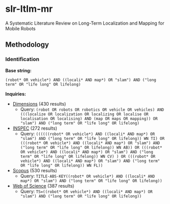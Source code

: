 # slr-ltlm-mr
A Systematic Literature Review on Long-Term Localization and Mapping for Mobile Robots

## Methodology

### Identification

**Base string:**

`(robot* OR vehicle*) AND ((locali* AND map*) OR "slam") AND ("long term" OR "life long" OR lifelong)`

**Inquiries:**

- [Dimensions](https://app.dimensions.ai/discover/publication?search_mode=content&search_text=(robot%20OR%20robots%20OR%20robotics%20OR%20vehicle%20OR%20vehicles)%20AND%20(((localize%20OR%20localization%20OR%20localizing%20OR%20localise%20OR%20localisation%20OR%20localising)%20AND%20(map%20OR%20maps%20OR%20mapping))%20OR%20%22slam%22)%20AND%20(%22long%20term%22%20OR%20%22life%20long%22%20OR%20lifelong)&search_type=kws&search_field=text_search)
  (430 results)
  - Query: `(robot OR robots OR robotics OR vehicle OR vehicles) AND (((localize OR localization OR localizing OR localise OR localisation OR localising) AND (map OR maps OR mapping)) OR "slam") AND ("long term" OR "life long" OR lifelong)`
- [INSPEC](https://www.engineeringvillage.com/search/submitlink.url?sd=H4sIAAAAAAAAAN1VS28jRRBu57Gx814WkDggWTllI%2BHBXokFIQ7ZJAvWDjZ5ENjk1O5p273bMz3b3eMHixD8Hzhw508sHLhxRQghceRIVc%2F0xHH2gMRtW0o7X1V1dz2%2Bqvn%2BL7JsNPmIqbjBk4FIONciGYyElHTAGyCOVdIwnGo2bDzLuJ42Th3g5iixwk4fcJo8r0dLv4pf%2FlkgZPK%2F7qKG%2F%2FTnj3%2B%2FqP729QLptMmtbr9vuL0gb%2BaGnwhjlZ6ecKZ0BFdfkM0%2Bt2zYoSMxoKC6IHeGYjCU8GdBf5TQnuTRBbktEiaziHczm2b2EZ%2BaC7IuzL7k2nbHCddtsp7Q0SG19EBliW2Tago%2Bn4qvOBhq3odgchfA0EBYVHayuIfntjPAeLAH3sfUPA3JKmWMGxNRyy3ZDp%2FQEQ0yK2QAZvzDkNQovrv%2FefvQktdytaTJIDi1mC8w2HAGh8I495%2BRb8hiSNacMIQrjC1Ey1TKqFeAKs2sMpbHHveUklCd5hxuOXxZYmPJncuXebHmDUBS3PF6L5OSQ2oPNKdWqAQjQt1CSLa9LlTM6YoztxgLRenybaZGXH8GyZ0zW4V00YdKx9R6B6Miq4iXQrLlMSQmlXRaHFyPZpLvExPxKEsLsOnAgRYWC2eulwRdg1hXnE2Zy81IGCZSCWW305SXLxUPI3dLmWJZzBN7Lvh4XjZzdjNS40QqGs2ECLmBR4HgPgUQgpCuzP7UlWTMuY9uhSfRY2CjT6lIILKYRwKLMeNbFeuZQaoLvJEOp0YwKo9njLbciRNHceczaYfQqsHNDg7yDg7yDg408DBgUsCZIFYRl0H7%2BPpVyKG8d4ylzHsP7WQyaQ3DRpuTgZ313tZ0X0%2BYktL4oho6Kruh6sAV%2B6q5V22vX81xh8b%2BvrVc8gWMjuZNUeum6F7BwxmRKai4kYvSoQbemetPzhQdnGJI8eYcbs3he1c3OOwb7rK08A%2FX4DkDuIxzyaiSLav4fzdFe0vu%2F7cquuoHp%2BVB7AW8JhKeXjUoirYzfKuZrOeK5wPfsDgNsOJnV7HXoJ1wVnVUKYBBeYR89uRHgfCBrIyEETDuvHIyS9LaFJ7XwGavXkWB4RKy4ySTlMCqVCrk5oLv2yY2fAMbvoETa%2Fjku8qjx%2FatRfhgpeMqHPz2RfPL%2B5MUliULmL6F7onb0nzHlWk%2FKBvYWI1iUP7w8%2Fnvf7z9%2FGP8%2BqEXFUsqrdRteFu1030nbH%2FaPrsBFuHrBj9LrXdbres6XBjWGy7DtWseWhLtatVTdq%2FePamP%2BFAwyffu1vc7h%2FXdXQlDVYo9h2KaghyMdoyk8U5hsiNVMqjjwNhxOin6vI4yBxEhuPtqPZNhHrfy4rxKcVmyfJwJ9hRIetaGbf8BbAfnsD0MkSo1DS0yognjyONoDGxrvv%2FBe3NsQ4on8Psvb0fzlQ0KAAA%3D)
  (272 results)
  - Query: `((((((robot* OR vehicle*) AND ((locali* AND map*) OR "slam") AND ("long term" OR "life long" OR lifelong)) WN TI) OR (((robot* OR vehicle*) AND ((locali* AND map*) OR "slam") AND ("long term" OR "life long" OR lifelong)) WN AB)) OR (((robot* OR vehicle*) AND ((locali* AND map*) OR "slam") AND ("long term" OR "life long" OR lifelong)) WN CV) ) OR (((robot* OR vehicle*) AND ((locali* AND map*) OR "slam") AND ("long term" OR "life long" OR lifelong)) WN FL))`
- [Scopus](https://www.scopus.com/results/results.uri?sort=plf-f&src=s&st1=%28robot*+OR+vehicle*%29+AND+%28%28locali*+AND+map*%29+OR+%22slam%22%29+AND+%28%22long+term%22+OR+%22life+long%22+OR+lifelong%29&sid=ab05b8cb41e4e85b9b1f90ec80501dac&sot=b&sdt=b&sl=115&s=TITLE-ABS-KEY%28%28robot*+OR+vehicle*%29+AND+%28%28locali*+AND+map*%29+OR+%22slam%22%29+AND+%28%22long+term%22+OR+%22life+long%22+OR+lifelong%29%29&origin=searchbasic&editSaveSearch=&yearFrom=Before+1960&yearTo=Present)
  (530 results)
  - Query: `TITLE-ABS-KEY((robot* OR vehicle*) AND ((locali* AND map*) OR "slam") AND ("long term" OR "life long" OR lifelong))`
- [Web of Science](https://www.webofscience.com/wos/woscc/summary/08d9d511-f688-4cb4-bee0-195db4f123b4-388d46fe/relevance/1)
  (387 results)
  - Query: `TS=((robot* OR vehicle*) AND ((locali* AND map*) OR "slam") AND ("long term" OR "life long" OR lifelong))`
